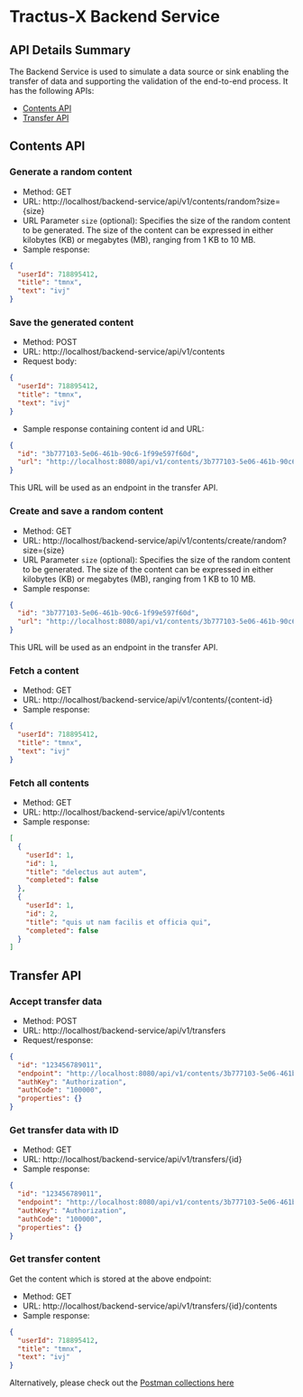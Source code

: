 # Tractus-X Backend Service

## API Details Summary

The Backend Service is used to simulate a data source or sink enabling the transfer of data and supporting the validation of the end-to-end process. It has the following APIs:
- [Contents API](#contents-api)
- [Transfer API](#transfer-api)

## Contents API

### Generate a random content

- Method: GET
- URL: http://localhost/backend-service/api/v1/contents/random?size={size}
- URL Parameter `size` (optional): Specifies the size of the random content to be generated. The size of the content can be expressed in either kilobytes (KB) or megabytes (MB), ranging from 1 KB to 10 MB.
- Sample response:

```json
{
  "userId": 718895412,
  "title": "tmnx",
  "text": "ivj"
}
```

### Save the generated content

- Method: POST
- URL: http://localhost/backend-service/api/v1/contents
- Request body:

```json
{
  "userId": 718895412,
  "title": "tmnx",
  "text": "ivj"
}
```

- Sample response containing content id and URL:

```json
{
  "id": "3b777103-5e06-461b-90c6-1f99e597f60d",
  "url": "http://localhost:8080/api/v1/contents/3b777103-5e06-461b-90c6-1f99e597f60d"
}
```
This URL will be used as an endpoint in the transfer API.

### Create and save a random content

- Method: GET
- URL: http://localhost/backend-service/api/v1/contents/create/random?size={size}
- URL Parameter `size` (optional): Specifies the size of the random content to be generated. The size of the content can be expressed in either kilobytes (KB) or megabytes (MB), ranging from 1 KB to 10 MB.
- Sample response:

```json
{
  "id": "3b777103-5e06-461b-90c6-1f99e597f60d",
  "url": "http://localhost:8080/api/v1/contents/3b777103-5e06-461b-90c6-1f99e597f60d"
}
```
This URL will be used as an endpoint in the transfer API.

### Fetch a content

- Method: GET
- URL: http://localhost/backend-service/api/v1/contents/{content-id}
- Sample response:

```json
{
  "userId": 718895412,
  "title": "tmnx",
  "text": "ivj"
}
```

### Fetch all contents

- Method: GET
- URL: http://localhost/backend-service/api/v1/contents
- Sample response:

```json
[
  {
    "userId": 1,
    "id": 1,
    "title": "delectus aut autem",
    "completed": false
  },
  {
    "userId": 1,
    "id": 2,
    "title": "quis ut nam facilis et officia qui",
    "completed": false
  }
]
```

## Transfer API

### Accept transfer data

- Method: POST
- URL: http://localhost/backend-service/api/v1/transfers
- Request/response:

```json
{
  "id": "123456789011",
  "endpoint": "http://localhost:8080/api/v1/contents/3b777103-5e06-461b-90c6-1f99e597f60d",
  "authKey": "Authorization",
  "authCode": "100000",
  "properties": {}
}
```

### Get transfer data with ID

- Method: GET
- URL: http://localhost/backend-service/api/v1/transfers/{id}
- Sample response:

```json
{
  "id": "123456789011",
  "endpoint": "http://localhost:8080/api/v1/contents/3b777103-5e06-461b-90c6-1f99e597f60d",
  "authKey": "Authorization",
  "authCode": "100000",
  "properties": {}
}
```

### Get transfer content
Get the content which is stored at the above endpoint:
- Method: GET
- URL: http://localhost/backend-service/api/v1/transfers/{id}/contents
- Sample response:

```json
{
  "userId": 718895412,
  "title": "tmnx",
  "text": "ivj"
}
```

Alternatively, please check out the [Postman collections here](./assets/postman)